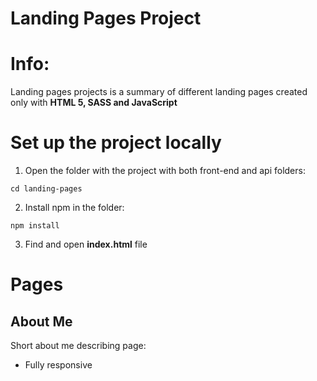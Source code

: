 # Landing Pages Project

# **Info**:
Landing pages projects is a summary of different landing pages created only with **HTML 5, SASS and JavaScript**

# Set up the project locally
1. Open the folder with the project with both front-end and api folders:
```
cd landing-pages
```
2. Install npm in the folder:
```
npm install
```
3. Find and open **index.html** file

# Pages

## About Me
Short about me describing page:
- Fully responsive
